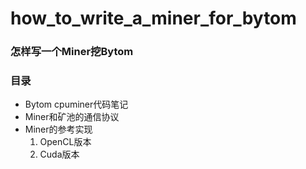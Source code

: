 # how_to_write_a_miner_for_bytom
### 怎样写一个Miner挖Bytom
### 目录
- Bytom cpuminer代码笔记
- Miner和矿池的通信协议
- Miner的参考实现
  1. OpenCL版本
  2. Cuda版本

